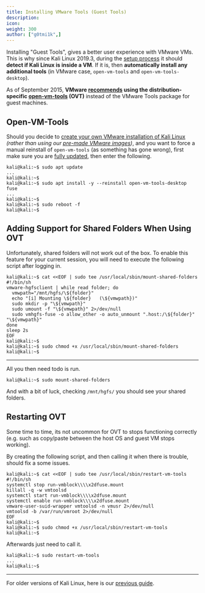 ```yaml
---
title: Installing VMware Tools (Guest Tools)
description:
icon:
weight: 300
author: ["g0tmi1k",]
---
```


Installing "Guest Tools", gives a better user experience with VMware VMs. This is why since Kali Linux 2019.3, during the [setup process](https://gitlab.com/kalilinux/build-scripts/live-build-config/-/blob/master/simple-cdd/profiles/offline.downloads) it should **detect if Kali Linux is inside a VM**. If it is, then **automatically install any additional tools** (in VMware case, `open-vm-tools` and `open-vm-tools-desktop`).

As of September 2015, **VMware [recommends](https://blogs.vmware.com/vsphere/2015/09/open-vm-tools-ovt-the-future-of-vmware-tools-for-linux.html) using the distribution-specific [open-vm-tools](https://packages.debian.org/testing/open-vm-tools) (OVT)** instead of the VMware Tools package for guest machines.

## Open-VM-Tools

Should you decide to [create your own VMware installation of Kali Linux](/docs/virtualization/install-vmware-guest-vm/) _(rather than using our [pre-made VMware images](https://www.kali.org/get-kali/#kali-virtual-machines))_, and you want to force a manual reinstall of `open-vm-tools` (as something has gone wrong), first make sure you are [fully updated](/docs/general-use/updating-kali/), then enter the following.

```console
kali@kali:~$ sudo apt update
...
kali@kali:~$
kali@kali:~$ sudo apt install -y --reinstall open-vm-tools-desktop fuse
...
kali@kali:~$
kali@kali:~$ sudo reboot -f
kali@kali:~$
```

## Adding Support for Shared Folders When Using OVT

Unfortunately, shared folders will not work out of the box. To enable this feature for your current session, you will need to execute the following script after logging in.

```console
kali@kali:~$ cat <<EOF | sudo tee /usr/local/sbin/mount-shared-folders
#!/bin/sh
vmware-hgfsclient | while read folder; do
  vmwpath="/mnt/hgfs/\${folder}"
  echo "[i] Mounting \${folder}   (\${vmwpath})"
  sudo mkdir -p "\${vmwpath}"
  sudo umount -f "\${vmwpath}" 2>/dev/null
  sudo vmhgfs-fuse -o allow_other -o auto_unmount ".host:/\${folder}" "\${vmwpath}"
done
sleep 2s
EOF
kali@kali:~$
kali@kali:~$ sudo chmod +x /usr/local/sbin/mount-shared-folders
kali@kali:~$
```

- - -

All you then need todo is run.

```console
kali@kali:~$ sudo mount-shared-folders
```

And with a bit of luck, checking `/mnt/hgfs/` you should see your shared folders.

## Restarting OVT

Some time to time, its not uncommon for OVT to stops functioning correctly (e.g. such as copy/paste between the host OS and guest VM stops working).

By creating the following script, and then calling it when there is trouble, should fix a some issues.

```console
kali@kali:~$ cat <<EOF | sudo tee /usr/local/sbin/restart-vm-tools
#!/bin/sh
systemctl stop run-vmblock\\\\x2dfuse.mount
killall -q -w vmtoolsd
systemctl start run-vmblock\\\\x2dfuse.mount
systemctl enable run-vmblock\\\\x2dfuse.mount
vmware-user-suid-wrapper vmtoolsd -n vmusr 2>/dev/null
vmtoolsd -b /var/run/vmroot 2>/dev/null
EOF
kali@kali:~$
kali@kali:~$ sudo chmod +x /usr/local/sbin/restart-vm-tools
kali@kali:~$
```

Afterwards just need to call it.

```console
kali@kali:~$ sudo restart-vm-tools
...
kali@kali:~$
```

- - -

For older versions of Kali Linux, here is our [previous guide](/docs/virtualization/install-vmware-guest-tools-legacy/).
